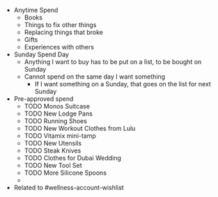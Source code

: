- Anytime Spend
	- Books
	- Things to fix other things
	- Replacing things that broke
	- Gifts
	- Experiences with others
- Sunday Spend Day
	- Anything I want to buy has to be put on a list, to be bought on Sunday
	- Cannot spend on the same day I want something
		- If I want something on a Sunday, that goes on the list for next Sunday
- Pre-approved spend
	- TODO Monos Suitcase
	- TODO New Lodge Pans
	- TODO Running Shoes
	- TODO New Workout Clothes from Lulu
	- TODO Vitamix mini-tamp
	- TODO New Utensils
	- TODO Steak Knives
	- TODO Clothes for Dubai Wedding
	- TODO New Tool Set
	- TODO More Silicone Spoons
	-
- Related to #wellness-account-wishlist